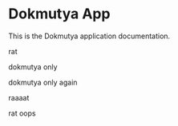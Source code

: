 # Dokmutya App

This is the Dokmutya application documentation.

rat

dokmutya only


dokmutya only again


raaaat

rat
oops